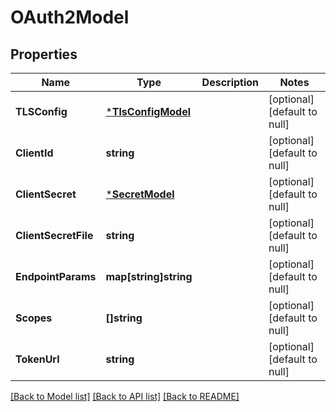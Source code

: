 # OAuth2Model

## Properties
Name | Type | Description | Notes
------------ | ------------- | ------------- | -------------
**TLSConfig** | [***TlsConfigModel**](TLSConfig.md) |  | [optional] [default to null]
**ClientId** | **string** |  | [optional] [default to null]
**ClientSecret** | [***SecretModel**](Secret.md) |  | [optional] [default to null]
**ClientSecretFile** | **string** |  | [optional] [default to null]
**EndpointParams** | **map[string]string** |  | [optional] [default to null]
**Scopes** | **[]string** |  | [optional] [default to null]
**TokenUrl** | **string** |  | [optional] [default to null]

[[Back to Model list]](../README.md#documentation-for-models) [[Back to API list]](../README.md#documentation-for-api-endpoints) [[Back to README]](../README.md)


